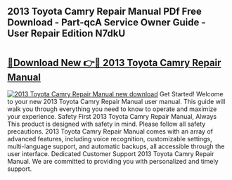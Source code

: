 ## 2013 Toyota Camry Repair Manual PDf Free Download - Part-qcA Service Owner Guide - User Repair Edition N7dkU

# <h2><a href="http://bc36981.oget.top/?id=2013+Toyota+Camry+Repair+Manual">🔗Download New 👉🔴 2013 Toyota Camry Repair Manual</a></h2>

[![2013 Toyota Camry Repair Manual new download](https://i.imgur.com/5g1atiW.png)](http://bc36981.oget.top/?id=2013+Toyota+Camry+Repair+Manual)
Get Started! Welcome to your new 2013 Toyota Camry Repair Manual user manual. This guide will walk you through everything you need to know to operate and maximize your experience. Safety First 2013 Toyota Camry Repair Manual, Always This product is designed with safety in mind. Please follow all safety precautions. 2013 Toyota Camry Repair Manual comes with an array of advanced features, including voice recognition, customizable settings, multi-language support, and automatic backups, all accessible through the user interface. Dedicated Customer Support 2013 Toyota Camry Repair Manual. We are committed to providing you with personalized and timely support.
